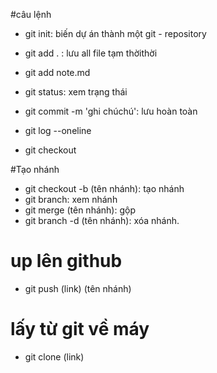 #câu lệnh
- git init: biến dự án thành một git - repository
- git add . : lưu all file tạm thờithời
- git add note.md

- git status: xem trạng thái

- git commit -m 'ghi chúchú': lưu hoàn toàn

- git log --oneline 
- git checkout

#Tạo nhánh

- git checkout -b (tên nhánh): tạo nhánh
- git branch: xem nhánh
- git merge (tên nhánh): gộp
- git branch -d (tên nhánh): xóa nhánh.

# up lên github
- git push (link) (tên nhánh)

# lấy từ git về máy
- git clone (link)
